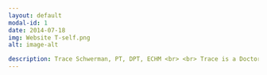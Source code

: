 ```yaml
---
layout: default
modal-id: 1
date: 2014-07-18
img: Website T-self.png
alt: image-alt

description: Trace Schwerman, PT, DPT, ECHM <br> <br> Trace is a Doctor of Physical Therapy who has partnered with clients in the home health, outpatient and inpatient rehabilitation settings.  From his therapist perspective, he has witnessed how much a home can hinder a client’s independence. He has observed a disconnect between how therapists and home remodelers address accessibility and fall prevention within homes.  What was once a frustration has now developed into a passion to correct this disconnect.  He was awarded an Executive Certification in Home Modifications from USC Leonard Davis School of Gerontology and the National Resource Center on Supportive Housing and Home Modifications.  He will use his expertise to help clients limit safety and fall risks while promoting a feeling of confidence in their home.  Partner with Trace today to regain your independence, achieve greater confidence, and maximize your quality of life. <br> <br> Trace is your Dallas-Fort Worth expert. <br> 832-971-1295 <br> Trace.Schwerman@EnduringHomeSolutions.com 
---
```

